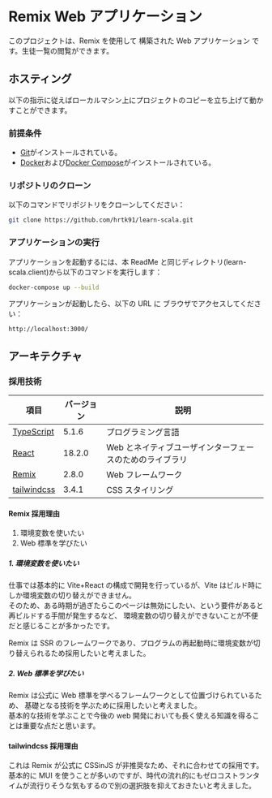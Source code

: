 # Remix Web アプリケーション

このプロジェクトは、Remix を使用して 構築された Web アプリケーション です。生徒一覧の閲覧ができます。

## ホスティング

以下の指示に従えばローカルマシン上にプロジェクトのコピーを立ち上げて動かすことができます。

### 前提条件

- [Git](https://git-scm.com/downloads)がインストールされている。
- [Docker](https://www.docker.com/products/docker-desktop)および[Docker Compose](https://docs.docker.com/compose/install/)がインストールされている。

### リポジトリのクローン

以下のコマンドでリポジトリをクローンしてください：

```bash
git clone https://github.com/hrtk91/learn-scala.git
```

### アプリケーションの実行

アプリケーションを起動するには、本 ReadMe と同じディレクトリ(learn-scala.client)から以下のコマンドを実行します：

```bash
docker-compose up --build
```

アプリケーションが起動したら、以下の URL に ブラウザでアクセスしてください：

```
http://localhost:3000/
```

## アーキテクチャ

### 採用技術

| 項目                                          | バージョン | 説明                                                     |
| --------------------------------------------- | ---------- | -------------------------------------------------------- |
| [TypeScript](https://www.typescriptlang.org/) | 5.1.6      | プログラミング言語                                       |
| [React](https://ja.react.dev/)                | 18.2.0     | Web とネイティブユーザインターフェースのためのライブラリ |
| [Remix](https://remix.run/)                   | 2.8.0      | Web フレームワーク                                       |
| [tailwindcss](https://tailwindcss.com/)       | 3.4.1      | CSS スタイリング                                         |

#### Remix 採用理由

1. 環境変数を使いたい
2. Web 標準を学びたい

##### 1. 環境変数を使いたい

仕事では基本的に Vite+React の構成で開発を行っているが、Vite はビルド時にしか環境変数の切り替えができません。  
そのため、ある時期が過ぎたらこのページは無効にしたい、という要件があると再ビルドする手間が発生するなど、
環境変数の切り替えができないことが不便だと感じることが多かったです。

Remix は SSR のフレームワークであり、プログラムの再起動時に環境変数が切り替えられるため採用したいと考えました。

##### 2. Web 標準を学びたい

Remix は公式に Web 標準を学べるフレームワークとして位置づけられているため、
基礎となる技術を学ぶために採用したいと考えました。  
基本的な技術を学ぶことで今後の web 開発においても長く使える知識を得ることは重要な点だと思います。

#### tailwindcss 採用理由

これは Remix が公式に CSSinJS が非推奨なため、それに合わせての採用です。  
基本的に MUI を使うことが多いのですが、時代の流れ的にもゼロコストランタイムが流行りそうな気もするので別の選択肢を抑えておきたいと考えました。
